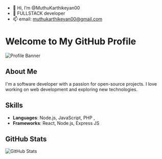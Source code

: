- 👋 Hi, I’m @MuthuKarthikeyan00
- 👀 FULLSTACK developer
- 📫 email: muthukarthikeyan00@gmail.com

# Welcome to My GitHub Profile

![Profile Banner]([https://avatars.githubusercontent.com/u/80825133?v=4])

## About Me
I'm a software developer with a passion for open-source projects. I love working on web development and exploring new technologies.

## Skills
- **Languages**: Node.js, JavaScript, PHP ,
- **Frameworks**: React, Node.js, Express JS 

## GitHub Stats
![GitHub Stats](https://github-readme-stats.vercel.app/api?username=MuthuKarthikeyan00&show_icons=true&theme=dark)



<!---
MuthuKarthikeyan00/MuthuKarthikeyan00 is a ✨ special ✨ repository because its `README.md` (this file) appears on your GitHub profile.
You can click the Preview link to take a look at your changes.
--->
